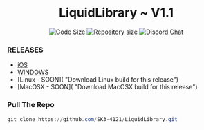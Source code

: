 <p align="center">
<!--<img src="scoop.png" alt="Long live Scoop!"/>-->
    <h1 align="center">LiquidLibrary ~ V1.1</h1>
</p>
<p align="center">

<p align="center" >
    <a href="https://github.com/ScoopInstaller/Scoop">
        <img src="https://img.shields.io/github/languages/code-size/ScoopInstaller/Scoop.svg" alt="Code Size" />
    </a>
    <a href="https://github.com/ScoopInstaller/Scoop">
        <img src="https://img.shields.io/github/repo-size/ScoopInstaller/Scoop.svg" alt="Repository size" />
    </a>
    <a href="https://discord.gg/s9yRQHt">
        <img src="https://img.shields.io/badge/chat-on%20discord-7289DA.svg" alt="Discord Chat" />
    </a>
</p>
    
### RELEASES

- [iOS](https://github.com/SK3-4121/LiquidLibrary/blob/main/iOS-INSTALLER/ins.mb  "Download iOS build for this release")
- [WINDOWS](https://github.com/SK3-4121/LiquidLibrary/tree/main/RELASES/WINDOWS  "Download WINDOWS build for this release")
- [Linux - SOON](  "Download Linux build for this release")
- [MacOSX - SOON](  "Download MacOSX build for this release")

### Pull The Repo

```powershell
git clone https://github.com/SK3-4121/LiquidLibrary.git
```
